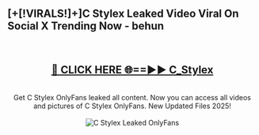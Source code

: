 <h2>[+[!VIRALS!]+]C Stylex Leaked Video Viral On Social X Trending Now - behun</h2>
<br>
<div align="center">
<h2><a href="https://libra.edu.pl?C_Stylex" rel="nofollow">🔴 CLICK HERE 🌐==►► C_Stylex</a></h2>
<br>
Get C Stylex OnlyFans leaked all content. Now you can access all videos and pictures of C Stylex OnlyFans. New Updated Files 2025!
<br>
<br>
<a href="https://libra.edu.pl?C_Stylex" rel="nofollow" data-target="animated-image.originalLink"><img src="https://i.ibb.co.com/WyWwxjT/player-gif2.gif" alt="C Stylex Leaked OnlyFans" style="max-width: 100%; display: inline-block;" data-target="animated-image.originalImage"></a>
</div>
<br>